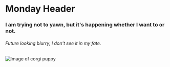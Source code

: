 # Monday Header
### I am trying not to yawn, but it's happening whether I want to or not.
###### Future looking blurry, I don't see it in my fate.

![Image of corgi puppy](https://www.rover.com/blog/wp-content/uploads/2019/01/6342530545_45ec8696c8_b.jpg)
